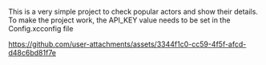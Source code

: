 This is a very simple project to check popular actors and show their details.
To make the project work, the API_KEY value needs to be set in the Config.xcconfig file

https://github.com/user-attachments/assets/3344f1c0-cc59-4f5f-afcd-d48c6bd81f7e

